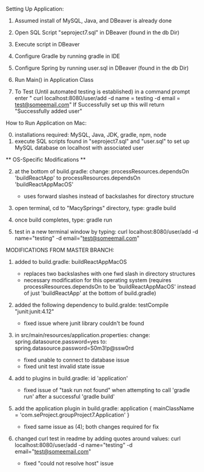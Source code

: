 Setting Up Application:

1. Assumed install of MySQL, Java, and DBeaver is already done

2. Open SQL Script "seproject7.sql" in DBeaver (found in the db Dir)

3. Execute script in DBeaver

4. Configure Gradle by running gradle in IDE

5. Configure Spring by running user.sql in DBeaver (found in the db Dir)

6. Run Main() in Application Class

7. To Test (Until automated testing is established) in a command prompt enter "
curl localhost:8080/user/add -d name = testing -d email = test@someemail.com"
If Successfully set up this will return "Successfully added user"



How to Run Application on Mac:

0. installations required: MySQL, Java, JDK, gradle, npm, node
1. execute SQL scripts found in "seproject7.sql" and "user.sql" to set up MySQL database on localhost with associated user

** OS-Specific Modifications **

2. at the bottom of build.gradle:
    change:     processResources.dependsOn 'buildReactApp'
    to          processResources.dependsOn 'buildReactAppMacOS'
    * uses forward slashes instead of backslashes for directory structure

3. open terminal, cd to "MacySprings" directory, type: gradle build

4. once build completes, type: gradle run

5. test in a new terminal window by typing:
    curl localhost:8080/user/add -d name="testing" -d email="test@someemail.com"




MODIFICATIONS FROM MASTER BRANCH:

1. added to build.gradle: buildReactAppMacOS
    * replaces two backslashes with one fwd slash in directory structures
    * necessary modification for this operating system
    (requires processResources.dependsOn to be 'buildReactAppMacOS'
     instead of just 'buildReactApp' at the bottom of build.gradle)

2. added the following dependency to build.gralde:
	testCompile "junit:junit:4.12"
    * fixed issue where junit library couldn't be found


3. in src/main/resources/application.properties:
	change:    spring.datasource.password=yes
	to:        spring.datasource.password=S0m3!p@ssw0rd
    * fixed unable to connect to database issue
    * fixed unit test invalid state issue

4. add to plugins in build.gradle:
	id 'application'
    * fixed issue of "task run not found" when attempting
      to call 'gradle run' after a successful 'gradle build'

5. add the application plugin in build.gradle:
application {
    mainClassName = 'com.seProject.groupProject7.Application'
}
    * fixed same issue as (4); both changes required for fix


6. changed curl test in readme by adding quotes around values:
    curl localhost:8080/user/add -d name="testing" -d email="test@someemail.com"
    * fixed "could not resolve host" issue
